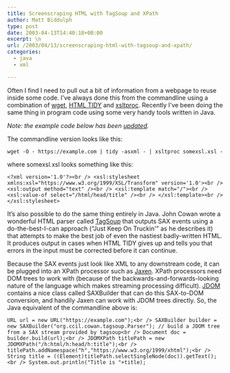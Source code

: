 ```yaml
---
title: Screenscraping HTML with TagSoup and XPath
author: Matt Biddulph
type: post
date: 2003-04-13T14:40:18+00:00
excerpt: \n
url: /2003/04/13/screenscraping-html-with-tagsoup-and-xpath/
categories:
  - java
  - xml

---
```

Often I find I need to pull out a bit of information from a webpage to reuse inside some code. I&#8217;ve always done this from the commandline using a combination of [wget][1], [HTML TIDY][2] and [xsltproc][3]. Recently I&#8217;ve been doing the same thing in program code using some very handy tools written in Java.

_Note: the example code below has been [updated][4]._

<!--more-->

  
The commandline version looks like this:

`wget -O - https://example.com | tidy -asxml - | xsltproc somexsl.xsl -`

where somexsl.xsl looks something like this:

`<?xml version='1.0'?><br />
<xsl:stylesheet xmlns:xsl="https://www.w3.org/1999/XSL/Transform" version='1.0'><br />
<xsl:output method="text" /><br />
<xsl:template match="/"><br />
<xsl:value-of select="/html/head/title" /><br />
</xsl:template><br />
</xsl:stylesheet>`

It&#8217;s also possible to do the same thing entirely in Java. John Cowan wrote a wonderful HTML parser called [TagSoup][5] that outputs SAX events using a do-the-best-I-can approach (&#8220;Just Keep On Truckin'&#8221; as he describes it) that attempts to make the best job of even the nastiest badly-written HTML. It produces output in cases when HTML TIDY gives up and tells you that errors in the input must be corrected before it can continue.

Because the SAX events just look like XML to any downstream code, it can be plugged into an XPath processor such as [Jaxen][6]. XPath processors need DOM trees to work with (because of the backwards-and-forwards-looking nature of the language which makes streaming processing difficult). [JDOM][7] contains a nice class called SAXBuilder that can do this SAX-to-DOM conversion, and handily Jaxen can work with JDOM trees directly. So, the Java equivalent of the commandline above is:

`URL url = new URL("https://example.com");<br />
SAXBuilder builder = new SAXBuilder("org.ccil.cowan.tagsoup.Parser"); // build a JDOM tree from a SAX stream provided by tagsoup<br />
Document doc = builder.build(url);<br />
JDOMXPath titlePath = new JDOMXPath("/h:html/h:head/h:title");<br />
titlePath.addNamespace("h","https://www.w3.org/1999/xhtml");<br />
String title = ((Element)titlePath.selectSingleNode(doc)).getText();<br />
System.out.println("Title is "+title);`

 [1]: https://www.gnu.org/software/wget/wget.html
 [2]: https://www.w3.org/People/Raggett/tidy/
 [3]: https://xmlsoft.org/XSLT/xsltproc2.html
 [4]: /archives/000041.html
 [5]: https://mercury.ccil.org/~cowan/XML/tagsoup/
 [6]: https://jaxen.sf.net/
 [7]: https://www.jdom.org